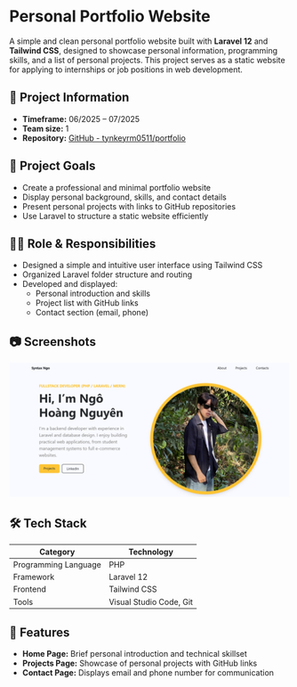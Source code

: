 # Personal Portfolio Website

A simple and clean personal portfolio website built with **Laravel 12** and **Tailwind CSS**, designed to showcase personal information, programming skills, and a list of personal projects. This project serves as a static website for applying to internships or job positions in web development.

## 📌 Project Information

- **Timeframe:** 06/2025 – 07/2025  
- **Team size:** 1  
- **Repository:** [GitHub - tynkeyrm0511/portfolio](https://github.com/tynkeyrm0511/portfolio)  

## 🎯 Project Goals

- Create a professional and minimal portfolio website
- Display personal background, skills, and contact details
- Present personal projects with links to GitHub repositories
- Use Laravel to structure a static website efficiently

## 🧑‍💻 Role & Responsibilities

- Designed a simple and intuitive user interface using Tailwind CSS  
- Organized Laravel folder structure and routing  
- Developed and displayed:
  - Personal introduction and skills
  - Project list with GitHub links
  - Contact section (email, phone)

## 📷 Screenshots
![Screenshot](https://raw.githubusercontent.com/tynkeyrm0511/portfolio/refs/heads/main/1.png)

## 🛠️ Tech Stack

| Category             | Technology              |
|----------------------|--------------------------|
| Programming Language | PHP                      |
| Framework            | Laravel 12               |
| Frontend             | Tailwind CSS             |
| Tools                | Visual Studio Code, Git  |

## 🚀 Features

- **Home Page:** Brief personal introduction and technical skillset  
- **Projects Page:** Showcase of personal projects with GitHub links  
- **Contact Page:** Displays email and phone number for communication


